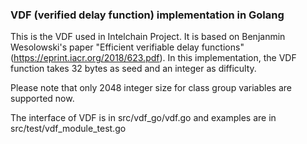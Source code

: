 ### VDF (verified delay function) implementation in Golang

This is the VDF used in Intelchain Project. It is based on Benjanmin Wesolowski's paper "Efficient verifiable delay functions"(https://eprint.iacr.org/2018/623.pdf).
In this implementation, the VDF function takes 32 bytes as seed and an integer as difficulty.   

Please note that only 2048 integer size for class group variables are supported now.  

The interface of VDF is in src/vdf_go/vdf.go and examples are in src/test/vdf_module_test.go  
